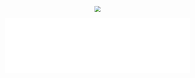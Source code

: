 <p align="center">
  <img src="https://github-readme-stats.vercel.app/api?username=alessandrofelici&theme=prussian&hide=stars,contribs&show_icons=true" width=500>
  <p align="center"><img src="/github-metrics.svg" alt="Metrics" width="500"></p>
</p>
